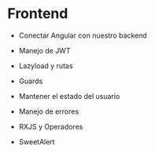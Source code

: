 # Frontend

- Conectar Angular con nuestro backend

- Manejo de JWT

- Lazyload y rutas

- Guards

- Mantener el estado del usuario

- Manejo de errores

- RXJS y Operadores

- SweetAlert
